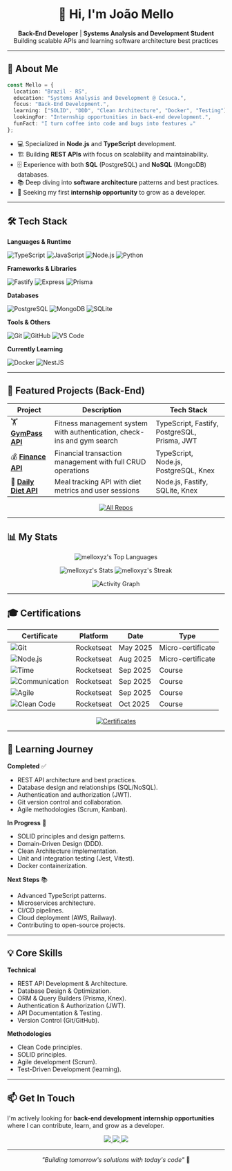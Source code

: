 <!-- Banner / Header -->
<h1 align="center">👋 Hi, I'm João Mello</h1>
<p align="center">
  <b>Back-End Developer</b> | <b>Systems Analysis and Development Student</b><br>
  Building scalable APIs and learning software architecture best practices
</p>

---

## 🚀 About Me

```typescript
const Mello = {
  location: "Brazil - RS",
  education: "Systems Analysis and Development @ Cesuca.",
  focus: "Back-End Development.",
  learning: ["SOLID", "DDD", "Clean Architecture", "Docker", "Testing"],
  lookingFor: "Internship opportunities in back-end development.",
  funFact: "I turn coffee into code and bugs into features ☕"
};
```

- 💻 Specialized in **Node.js** and **TypeScript** development.
- 🏗️ Building **REST APIs** with focus on scalability and maintainability.
- 🗄️ Experience with both **SQL** (PostgreSQL) and **NoSQL** (MongoDB) databases.
- 📚 Deep diving into **software architecture** patterns and best practices.
- 🎯 Seeking my first **internship opportunity** to grow as a developer.

---

## 🛠️ Tech Stack

**Languages & Runtime**

![TypeScript](https://img.shields.io/badge/TypeScript-007ACC?style=for-the-badge&logo=typescript&logoColor=white)
![JavaScript](https://img.shields.io/badge/JavaScript-F7DF1E?style=for-the-badge&logo=javascript&logoColor=black)
![Node.js](https://img.shields.io/badge/Node.js-339933?style=for-the-badge&logo=node.js&logoColor=white)
![Python](https://img.shields.io/badge/Python-3776AB?style=for-the-badge&logo=python&logoColor=white)

**Frameworks & Libraries**

![Fastify](https://img.shields.io/badge/Fastify-000000?style=for-the-badge&logo=fastify&logoColor=white)
![Express](https://img.shields.io/badge/Express-000000?style=for-the-badge&logo=express&logoColor=white)
![Prisma](https://img.shields.io/badge/Prisma-2D3748?style=for-the-badge&logo=prisma&logoColor=white)

**Databases**

![PostgreSQL](https://img.shields.io/badge/PostgreSQL-336791?style=for-the-badge&logo=postgresql&logoColor=white)
![MongoDB](https://img.shields.io/badge/MongoDB-47A248?style=for-the-badge&logo=mongodb&logoColor=white)
![SQLite](https://img.shields.io/badge/SQLite-003B57?style=for-the-badge&logo=sqlite&logoColor=white)

**Tools & Others**

![Git](https://img.shields.io/badge/Git-F05033?style=for-the-badge&logo=git&logoColor=white)
![GitHub](https://img.shields.io/badge/GitHub-181717?style=for-the-badge&logo=github&logoColor=white)
![VS Code](https://img.shields.io/badge/VS_Code-0078d7?style=for-the-badge&logo=visual-studio-code&logoColor=white)

**Currently Learning**

![Docker](https://img.shields.io/badge/Docker-2496ED?style=for-the-badge&logo=docker&logoColor=white)
![NestJS](https://img.shields.io/badge/NestJS-E0234E?style=for-the-badge&logo=nestjs&logoColor=white)

---

## 💼 Featured Projects (Back-End)

| Project | Description | Tech Stack |
|-----------|-------------|-----------|
| 🏋️ **[GymPass API](https://github.com/melloxyz/api-gympass-app)** | Fitness management system with authentication, check-ins and gym search | TypeScript, Fastify, PostgreSQL, Prisma, JWT |
| 💰 **[Finance API](https://github.com/melloxyz/api-rest-finance)** | Financial transaction management with full CRUD operations | TypeScript, Node.js, PostgreSQL, Knex |
| 🥗 **[Daily Diet API](https://github.com/melloxyz/api-daily-diet)** | Meal tracking API with diet metrics and user sessions | Node.js, Fastify, SQLite, Knex |

<p align="center">
  <a href="https://github.com/melloxyz?tab=repositories">
    <img src="https://img.shields.io/badge/View_All_Repositories-181717?style=for-the-badge&logo=github&logoColor=white" alt="All Repos"/>
  </a>
</p>

---

## 📊 My Stats

<div align="center">

![melloxyz's Top Languages](https://github-readme-stats.vercel.app/api/top-langs/?username=melloxyz&theme=tokyonight&show_icons=true&hide_border=true&layout=compact)

![melloxyz's Stats](https://github-readme-stats.vercel.app/api?username=melloxyz&theme=tokyonight&show_icons=true&hide_border=true&count_private=true)
![melloxyz's Streak](https://github-readme-streak-stats.herokuapp.com/?user=melloxyz&theme=tokyonight&hide_border=true)

![Activity Graph](https://github-readme-activity-graph.vercel.app/graph?username=melloxyz&custom_title=Contribution%20Graph&bg_color=1a1b27&color=70a5fd&line=bf91f3&point=38bdae&area=true&hide_border=true)

</div>

---

## 🎓 Certifications

<div align="center">

| Certificate | Platform | Date | Type |
|------------|----------|------|------|
| ![Git](https://img.shields.io/badge/Git_&_GitHub_Fundamentals-181717?style=flat-square&logo=github&logoColor=white) | Rocketseat | May 2025 | Micro-certificate |
| ![Node.js](https://img.shields.io/badge/Node.js_Foundations-339933?style=flat-square&logo=node.js&logoColor=white) | Rocketseat | Aug 2025 | Micro-certificate |
| ![Time](https://img.shields.io/badge/Time_Management-8257E5?style=flat-square&logo=clockify&logoColor=white) | Rocketseat | Sep 2025 | Course |
| ![Communication](https://img.shields.io/badge/Assertive_Communication-0077B5?style=flat-square&logo=microsoft-teams&logoColor=white) | Rocketseat | Sep 2025 | Course |
| ![Agile](https://img.shields.io/badge/Agile_Methodologies-00ADD8?style=flat-square&logo=azuredevops&logoColor=white) | Rocketseat | Sep 2025 | Course |
| ![Clean Code](https://img.shields.io/badge/Clean_Code-8257E5?style=flat-square&logo=codacy&logoColor=white) | Rocketseat | Oct 2025 | Course |

<a href="https://app.rocketseat.com.br/me/mxrvit">
  <img src="https://img.shields.io/badge/View_All_Certificates-8257E5?style=for-the-badge&logo=rocketseat&logoColor=white" alt="Certificates"/>
</a>

</div>

---

## 🎯 Learning Journey

**Completed** ✅
- REST API architecture and best practices.
- Database design and relationships (SQL/NoSQL).
- Authentication and authorization (JWT).
- Git version control and collaboration.
- Agile methodologies (Scrum, Kanban).

**In Progress** 🚀
- SOLID principles and design patterns.
- Domain-Driven Design (DDD).
- Clean Architecture implementation.
- Unit and integration testing (Jest, Vitest).
- Docker containerization.

**Next Steps** 📚
- Advanced TypeScript patterns.
- Microservices architecture.
- CI/CD pipelines.
- Cloud deployment (AWS, Railway).
- Contributing to open-source projects.

---

## 💡 Core Skills

**Technical**
- REST API Development & Architecture.
- Database Design & Optimization.
- ORM & Query Builders (Prisma, Knex).
- Authentication & Authorization (JWT).
- API Documentation & Testing.
- Version Control (Git/GitHub).

**Methodologies**
- Clean Code principles.
- SOLID principles.
- Agile development (Scrum).
- Test-Driven Development (learning).

---

## 📫 Get In Touch

I'm actively looking for **back-end development internship opportunities** where I can contribute, learn, and grow as a developer.

<p align="center">
  <a href="mailto:joaovdmello@gmail.com">
    <img src="https://img.shields.io/badge/Send_Email-D14836?style=for-the-badge&logo=gmail&logoColor=white"/>
  </a>
  <a href="https://www.linkedin.com/in/mellodev-">
    <img src="https://img.shields.io/badge/Connect_on_LinkedIn-0077b5?style=for-the-badge&logo=linkedin&logoColor=white"/>
  </a>
  <a href="https://discordapp.com/users/mefrog">
    <img src="https://img.shields.io/badge/Chat_on_Discord-5865F2?style=for-the-badge&logo=discord&logoColor=white"/>
  </a>
</p>

---

<p align="center">
  <i>"Building tomorrow's solutions with today's code"</i> 🚀
</p>

